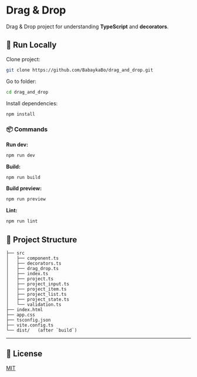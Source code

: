 # Drag & Drop
Drag & Drop project for understanding **TypeScript** and **decorators**.  

## 🚀 Run Locally  

Clone project:  

```bash
git clone https://github.com/BabaykaBo/drag_and_drop.git
```

Go to folder:  

```bash
cd drag_and_drop
```

Install dependencies:  

```bash
npm install
```

### 📦 Commands

**Run dev:**
```bash
npm run dev
```

**Build:**
```bash
npm run build
```

**Build preview:**
```bash
npm run preview
```

**Lint:**
```bash
npm run lint
```

## 📂 Project Structure  

```
├── src
│   ├── component.ts
│   ├── decorators.ts
│   ├── drag_drop.ts
│   ├── index.ts
│   ├── project.ts
│   ├── project_input.ts
│   ├── project_item.ts
│   ├── project_list.ts
│   ├── project_state.ts
│   └── validation.ts
├── index.html
├── app.css
├── tsconfig.json
├── vite.config.ts
└── dist/   (after `build`)
```

---

## 📜 License  

[MIT](https://choosealicense.com/licenses/mit/)